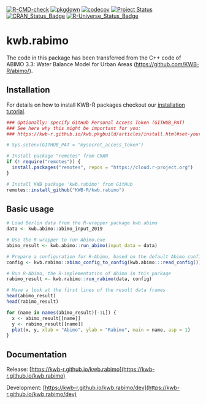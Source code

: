[![R-CMD-check](https://github.com/KWB-R/kwb.rabimo/workflows/R-CMD-check/badge.svg)](https://github.com/KWB-R/kwb.rabimo/actions?query=workflow%3AR-CMD-check)
[![pkgdown](https://github.com/KWB-R/kwb.rabimo/workflows/pkgdown/badge.svg)](https://github.com/KWB-R/kwb.rabimo/actions?query=workflow%3Apkgdown)
[![codecov](https://codecov.io/github/KWB-R/kwb.rabimo/branch/main/graphs/badge.svg)](https://codecov.io/github/KWB-R/kwb.rabimo)
[![Project Status](https://img.shields.io/badge/lifecycle-experimental-orange.svg)](https://www.tidyverse.org/lifecycle/#experimental)
[![CRAN_Status_Badge](https://www.r-pkg.org/badges/version/kwb.rabimo)]()
[![R-Universe_Status_Badge](https://kwb-r.r-universe.dev/badges/kwb.rabimo)](https://kwb-r.r-universe.dev/)

# kwb.rabimo

The code in this package has been transferred from the C++
code of ABIMO 3.3: Water Balance Model for Urban Areas
(https://github.com/KWB-R/abimo/).

## Installation

For details on how to install KWB-R packages checkout our [installation tutorial](https://kwb-r.github.io/kwb.pkgbuild/articles/install.html).

```r
### Optionally: specify GitHub Personal Access Token (GITHUB_PAT)
### See here why this might be important for you:
### https://kwb-r.github.io/kwb.pkgbuild/articles/install.html#set-your-github_pat

# Sys.setenv(GITHUB_PAT = "mysecret_access_token")

# Install package "remotes" from CRAN
if (! require("remotes")) {
  install.packages("remotes", repos = "https://cloud.r-project.org")
}

# Install KWB package 'kwb.rabimo' from GitHub
remotes::install_github("KWB-R/kwb.rabimo")
```

## Basic usage

```r
# Load Berlin data from the R-wrapper package kwb.abimo
data <- kwb.abimo::abimo_input_2019

# Use the R-wrapper to run Abimo.exe
abimo_result <- kwb.abimo::run_abimo(input_data = data)

# Prepare a configuration for R-Abimo, based on the default Abimo configuration
config <- kwb.rabimo::abimo_config_to_config(kwb.abimo:::read_config())

# Run R-Abimo, the R-implementation of Abimo in this package
rabimo_result <- kwb.rabimo::run_rabimo(data, config)

# Have a look at the first lines of the result data frames
head(abimo_result)
head(rabimo_result)

for (name in names(abimo_result)[-1L]) {
  x <- abimo_result[[name]]
  y <- rabimo_result[[name]]
  plot(x, y, xlab = "Abimo", ylab = "Rabimo", main = name, asp = 1)
}

```

## Documentation

Release: [https://kwb-r.github.io/kwb.rabimo](https://kwb-r.github.io/kwb.rabimo)

Development: [https://kwb-r.github.io/kwb.rabimo/dev](https://kwb-r.github.io/kwb.rabimo/dev)
